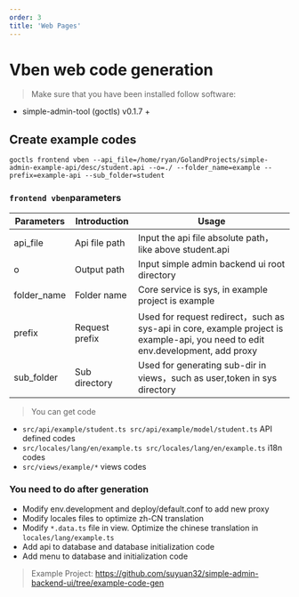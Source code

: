 ```yaml
---
order: 3
title: 'Web Pages'
---
```


# Vben web code generation

> Make sure that you have been installed follow software:

- simple-admin-tool (goctls) v0.1.7 +

## Create example codes

```shell
goctls frontend vben --api_file=/home/ryan/GolandProjects/simple-admin-example-api/desc/student.api --o=./ --folder_name=example --prefix=example-api --sub_folder=student
```

### `frontend vben`parameters

| Parameters | Introduction   | Usage                                                                                                                          |
|------------|----------------|--------------------------------------------------------------------------------------------------------------------------------|
| api_file    | Api file path  | Input the api file absolute path，like above student.api                                                                        |
| o          | Output path    | Input simple admin backend ui root directory                                                                                   |
| folder_name | Folder name    | Core service is  sys, in example project is example                                                                            |
| prefix     | Request prefix | Used for request redirect，such as sys-api in core, example project is example-api, you need to edit env.development, add proxy |
| sub_folder  | Sub directory  | Used for generating sub-dir in views，such as user,token in sys directory                                                       |

> You can get code

- `src/api/example/student.ts src/api/example/model/student.ts`    API defined codes
- `src/locales/lang/en/example.ts src/locales/lang/en/example.ts`  i18n codes
- `src/views/example/*` views codes

### You need to do after generation

- Modify env.development and deploy/default.conf to add new proxy
- Modify locales files to optimize zh-CN translation
- Modify  `*.data.ts` file in view. Optimize the chinese translation in  `locales/lang/example.ts`
- Add api to database and database initialization code
- Add menu to database and initialization code
  
> Example Project: <https://github.com/suyuan32/simple-admin-backend-ui/tree/example-code-gen>
